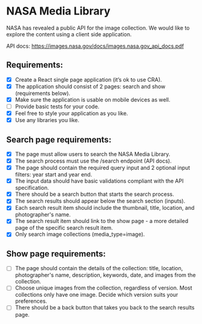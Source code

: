 # NASA Media Library

NASA has revealed a public API for the image collection. We would like to explore the content using a client side application.

API docs: https://images.nasa.gov/docs/images.nasa.gov_api_docs.pdf

## Requirements:

- [x] Create a React single page application (it’s ok to use CRA).
- [x] The application should consist of 2 pages: search and show (requirements below).
- [x] Make sure the application is usable on mobile devices as well.
- [ ] Provide basic tests for your code.
- [x] Feel free to style your application as you like.
- [x] Use any libraries you like.

## Search page requirements:

- [x] The page must allow users to search the NASA Media Library.
- [x] The search process must use the /search endpoint (API docs).
- [x] The page should contain the required query input and 2 optional input filters: year start and year end.
- [x] The input data should have basic validations compliant with the API specification.
- [x] There should be a search button that starts the search process.
- [x] The search results should appear below the search section (inputs).
- [x] Each search result item should include the thumbnail, title, location, and photographer's name.
- [x] The search result item should link to the show page - a more detailed page of the specific search result item.
- [x] Only search image collections (media_type=image).

## Show page requirements:

- [ ] The page should contain the details of the collection: title, location, photographer's name, description, keywords, date, and images from the collection.
- [ ] Choose unique images from the collection, regardless of version. Most collections only have one image. Decide which version suits your preferences.
- [ ] There should be a back button that takes you back to the search results page.
